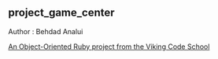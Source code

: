## project_game_center

Author : Behdad Analui

[An Object-Oriented Ruby project from the Viking Code School](http://www.vikingcodeschool.com)
